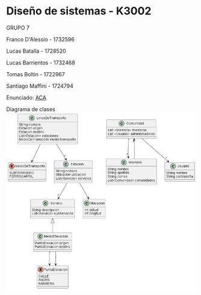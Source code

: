 # Diseño de sistemas - K3002

GRUPO 7
  
  Franco D'Alessio - 1732596
  
  Lucas Batalla - 1728520
  
  Lucas Barrientos - 1732468
  
  Tomas Boltin - 1722967
  
  Santiago Maffini - 1724794
  
  Enunciado: [ACA](https://suriweb.com.ar/archivos/general/DDS-TPA-2023.pdf)

  Diagrama de clases
  ![diagrama](src/diagramaDeClases.png)
